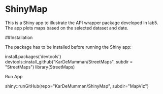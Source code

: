 # ShinyMap

This is a Shiny app to illustrate the API wrapper package developed in lab5. The app plots maps based on the selected dataset and date.

##Installation

The package has to be installed before running the Shiny app:

install.packages('devtools')
devtools::install_github("KarDeMumman/StreetMaps", subdir = "StreetMaps")
library(StreetMaps)

Run App

shiny::runGitHub(repo="KarDeMumman/ShinyMap", subdir="MapViz")
